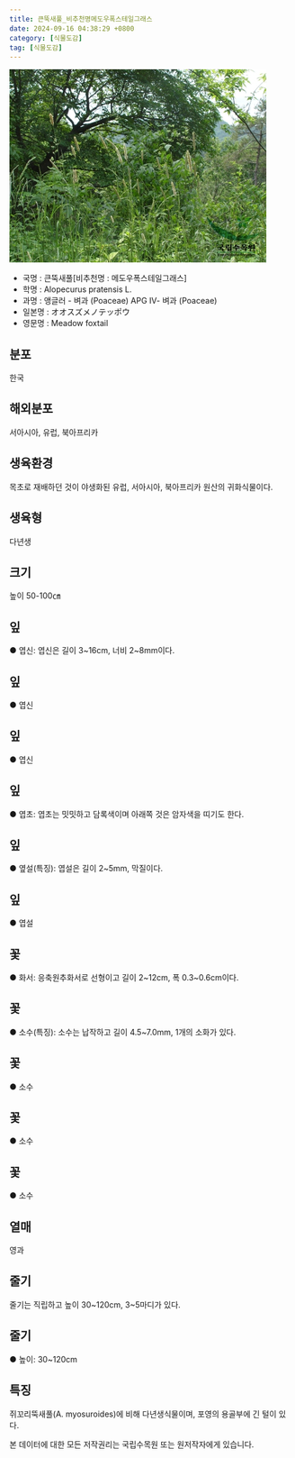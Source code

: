 ```yaml
---
title: 큰뚝새풀_비추천명메도우폭스테일그래스
date: 2024-09-16 04:38:29 +0800
category: [식물도감]
tag: [식물도감]
---
```




![큰뚝새풀[비추천명 : 메도우폭스테일그래스]](/assets/img/fileUpload/plants/basic/Gramineae/Alopecurus/399/399_1_th2.jpg)
- 국명 : 큰뚝새풀[비추천명 : 메도우폭스테일그래스]
- 학명 : Alopecurus pratensis L.
- 과명 : 앵글러 - 벼과 (Poaceae) APG Ⅳ- 벼과 (Poaceae)
- 일본명 : オオスズメノテッポウ
- 영문명 : Meadow foxtail


## 분포
한국
## 해외분포
서아시아, 유럽, 북아프리카
## 생육환경
목초로 재배하던 것이 야생화된 유럽, 서아시아, 북아프리카 원산의 귀화식물이다.
## 생육형
다년생
## 크기
높이 50-100㎝
## 잎
● 엽신: 엽신은 길이 3~16cm, 너비 2~8mm이다.
## 잎
● 엽신
## 잎
● 엽신
## 잎
● 엽초: 엽초는 밋밋하고 담록색이며 아래쪽 것은 암자색을 띠기도 한다.
## 잎
● 옆설(특징): 엽설은 길이 2~5mm, 막질이다. 
## 잎
● 엽설
## 꽃
● 화서: 응축원추화서로 선형이고 길이 2~12cm, 폭 0.3~0.6cm이다.
## 꽃
● 소수(특징): 소수는 납작하고 길이 4.5~7.0mm, 1개의 소화가 있다.
## 꽃
● 소수
## 꽃
● 소수
## 꽃
● 소수
## 열매
영과
## 줄기
줄기는 직립하고 높이 30~120cm, 3~5마디가 있다.
## 줄기
● 높이: 30~120cm
## 특징
쥐꼬리뚝새풀(A. myosuroides)에 비해 다년생식물이며, 포영의 용골부에 긴 털이 있다.






본 데이터에 대한 모든 저작권리는 국립수목원 또는 원저작자에게 있습니다.
